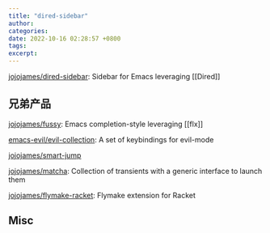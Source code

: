 ```yaml
---
title: "dired-sidebar"
author: 
categories: 
date: 2022-10-16 02:28:57 +0800
tags: 
excerpt: 
---
```





[jojojames/dired-sidebar](https://github.com/jojojames/dired-sidebar): Sidebar for Emacs leveraging [[Dired]]



## 兄弟产品

[jojojames/fussy](https://github.com/jojojames/fussy): Emacs completion-style leveraging [[flx]]

[emacs-evil/evil-collection](https://github.com/emacs-evil/evil-collection): A set of keybindings for evil-mode

[jojojames/smart-jump](https://github.com/jojojames/smart-jump)

[jojojames/matcha](https://github.com/jojojames/matcha): Collection of transients with a generic interface to launch them

[jojojames/flymake-racket](https://github.com/jojojames/flymake-racket): Flymake extension for Racket




## Misc






